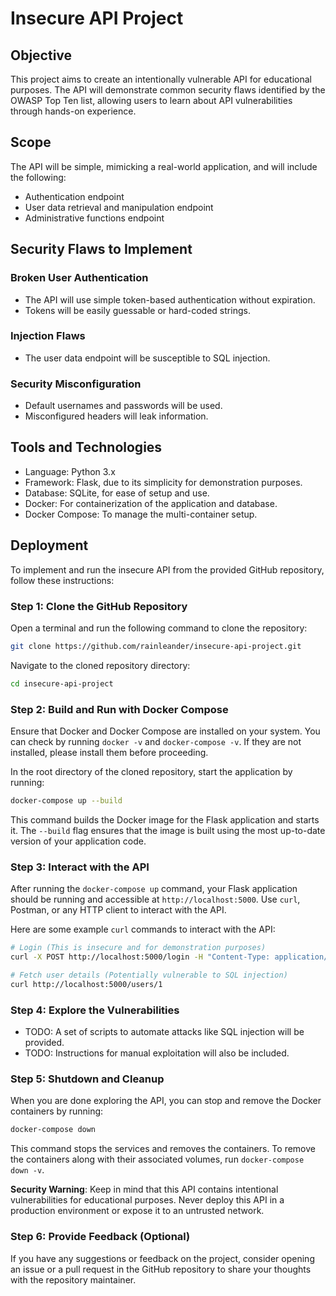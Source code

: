 # Insecure API Project
## Objective
This project aims to create an intentionally vulnerable API for educational purposes. The API will demonstrate common security flaws identified by the OWASP Top Ten list, allowing users to learn about API vulnerabilities through hands-on experience.

## Scope
The API will be simple, mimicking a real-world application, and will include the following:

- Authentication endpoint
- User data retrieval and manipulation endpoint
- Administrative functions endpoint

## Security Flaws to Implement
### Broken User Authentication
- The API will use simple token-based authentication without expiration.
- Tokens will be easily guessable or hard-coded strings.

### Injection Flaws
- The user data endpoint will be susceptible to SQL injection.

### Security Misconfiguration
- Default usernames and passwords will be used.
- Misconfigured headers will leak information.

## Tools and Technologies
- Language: Python 3.x
- Framework: Flask, due to its simplicity for demonstration purposes.
- Database: SQLite, for ease of setup and use.
- Docker: For containerization of the application and database.
- Docker Compose: To manage the multi-container setup.

## Deployment
To implement and run the insecure API from the provided GitHub repository, follow these instructions:

### Step 1: Clone the GitHub Repository

Open a terminal and run the following command to clone the repository:

```bash
git clone https://github.com/rainleander/insecure-api-project.git
```

Navigate to the cloned repository directory:

```bash
cd insecure-api-project
```

### Step 2: Build and Run with Docker Compose

Ensure that Docker and Docker Compose are installed on your system. You can check by running `docker -v` and `docker-compose -v`. If they are not installed, please install them before proceeding.

In the root directory of the cloned repository, start the application by running:

```bash
docker-compose up --build
```

This command builds the Docker image for the Flask application and starts it. The `--build` flag ensures that the image is built using the most up-to-date version of your application code.

### Step 3: Interact with the API

After running the `docker-compose up` command, your Flask application should be running and accessible at `http://localhost:5000`. Use `curl`, Postman, or any HTTP client to interact with the API.

Here are some example `curl` commands to interact with the API:

```bash
# Login (This is insecure and for demonstration purposes)
curl -X POST http://localhost:5000/login -H "Content-Type: application/json" -d '{"username":"admin", "password":"password"}'

# Fetch user details (Potentially vulnerable to SQL injection)
curl http://localhost:5000/users/1
```

### Step 4: Explore the Vulnerabilities

- TODO: A set of scripts to automate attacks like SQL injection will be provided.
- TODO: Instructions for manual exploitation will also be included.

### Step 5: Shutdown and Cleanup

When you are done exploring the API, you can stop and remove the Docker containers by running:

```bash
docker-compose down
```

This command stops the services and removes the containers. To remove the containers along with their associated volumes, run `docker-compose down -v`.

**Security Warning**: Keep in mind that this API contains intentional vulnerabilities for educational purposes. Never deploy this API in a production environment or expose it to an untrusted network.

### Step 6: Provide Feedback (Optional)

If you have any suggestions or feedback on the project, consider opening an issue or a pull request in the GitHub repository to share your thoughts with the repository maintainer.
